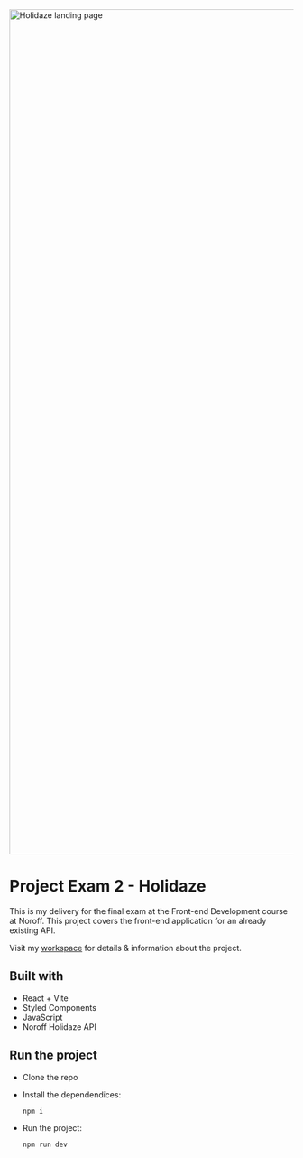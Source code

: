 <img width="1497" alt="Holidaze landing page" src="/public/images/holidaze-landingpage.png">

# Project Exam 2 - Holidaze

This is my delivery for the final exam at the Front-end Development course at Noroff. This project covers the front-end application for an already existing API.

Visit my [workspace](https://holidaze.notion.site/Project-Exam-2-Holidaze-daf70f20a6a2421e948fc0bce5f0056b?pvs=4) for details & information about the project.

## Built with

- React + Vite
- Styled Components
- JavaScript
- Noroff Holidaze API

## Run the project

- Clone the repo
- Install the dependendices:

  `npm i`

- Run the project:

  `npm run dev`
